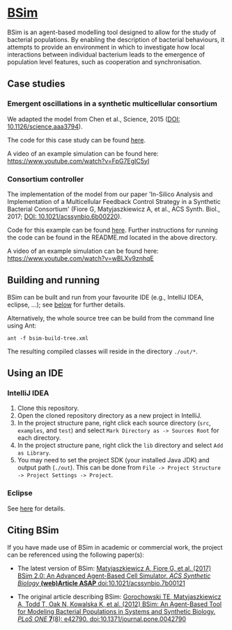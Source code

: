 # [BSim](https://cellsimulationlabs.github.io/tools/bsim/)

BSim is an agent-based modelling tool designed to allow for the study of bacterial populations. 
By enabling the description of bacterial behaviours, it attempts to provide an environment in which to investigate how local interactions between individual bacterium leads to the emergence of population level features, such as cooperation and synchronisation.

## Case studies

### Emergent oscillations in a synthetic multicellular consortium

We adapted the model from Chen et al., Science, 2015 
([DOI: 10.1126/science.aaa3794](http://science.sciencemag.org/content/349/6251/986.long)).

The code for this case study can be found 
[here](https://github.com/bsim-bristol/bsim/tree/master/examples/BSimChenOscillator).

A video of an example simulation can be found here:
https://www.youtube.com/watch?v=FpG7EgIC5yI


### Consortium controller

The implementation of the model from our paper 'In-Silico Analysis and Implementation of a Multicellular Feedback Control Strategy in a Synthetic Bacterial Consortium' (Fiore G, Matyjaszkiewicz A, et al., ACS Synth. Biol., 2017;
[DOI: 10.1021/acssynbio.6b00220](http://pubs.acs.org/doi/abs/10.1021/acssynbio.6b00220)).

Code for this example can be found 
[here](https://github.com/bsim-bristol/bsim/tree/master/examples/BSimConsortiumController).
Further instructions for running the code can be found in the README.md located in the above directory.

A video of an example simulation can be found here:
https://www.youtube.com/watch?v=wBLXv9znhqE

## Building and running

BSim can be built and run from your favourite IDE (e.g., IntelliJ IDEA, eclipse, ...); 
see [below](#using-an-ide) for further details.

Alternatively, the whole source tree can be build from the command line using Ant:

`ant -f bsim-build-tree.xml`

The resulting compiled classes will reside in the directory `./out/*`.

## Using an IDE

### IntelliJ IDEA

1. Clone this repository.
2. Open the cloned repository directory as a new project in IntelliJ.
3. In the project structure pane, right click each source directory (`src`, `examples`, and `test`) and select `Mark Directory as -> Sources Root` for each directory.
4. In the project structure pane, right click the `lib` directory and select `Add as Library`.
5. You may need to set the project SDK (your installed Java JDK) and output path (`./out`). 
This can be done from `File -> Project Structure -> Project Settings -> Project`.

### Eclipse

See [here](docs/eclipse) for details.

## Citing BSim

If you have made use of BSim in academic or commercial work, the project can be referenced using the following paper(s):

- The latest version of BSim:
[Matyjaszkiewicz A, Fiore G, et al. (2017) BSim 2.0: An Advanced Agent-Based Cell Simulator. *ACS Synthetic Biology* **(web)Article ASAP** doi:10.1021/acssynbio.7b00121](http://pubs.acs.org/doi/abs/10.1021/acssynbio.7b00121)

- The original article describing BSim:
[Gorochowski TE, Matyjaszkiewicz A, Todd T, Oak N, Kowalska K, et al. (2012) BSim: An Agent-Based Tool for Modeling Bacterial Populations in Systems and Synthetic Biology. *PLoS ONE* **7**(8): e42790. doi:10.1371/journal.pone.0042790](http://dx.plos.org/10.1371/journal.pone.0042790)

